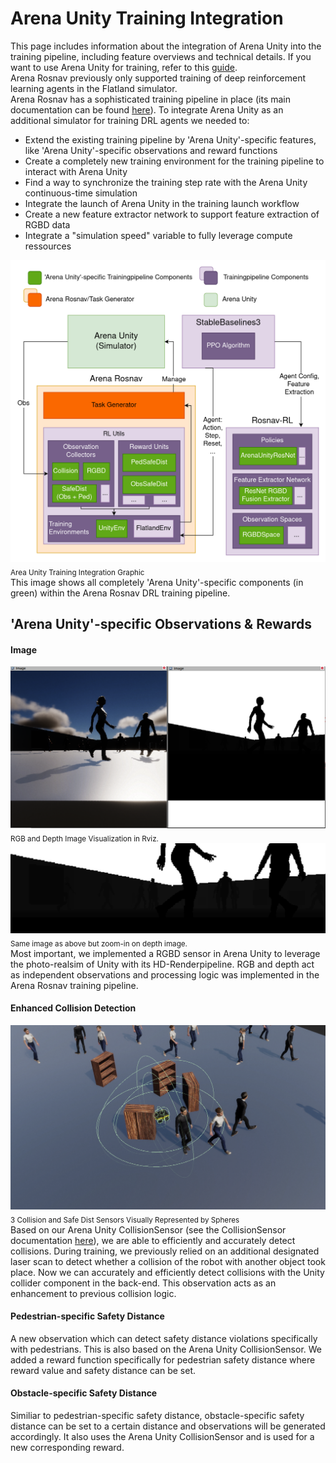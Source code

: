 

# Arena Unity Training Integration

This page includes information about the integration of Arena Unity into the training pipeline, including feature overviews and technical details. If you want to use Arena Unity for training, refer to this [guide]().  
Arena Rosnav previously only supported training of deep reinforcement learning agents in the Flatland simulator.  
Arena Rosnav has a sophisticated training pipeline in place (its main documentation can be found [here](user_guides/training/training.md)). To integrate Arena Unity as an additional simulator for training DRL agents we needed to:

- Extend the existing training pipeline by 'Arena Unity'-specific features, like 'Arena Unity'-specific observations and reward functions 
- Create a completely new training environment for the training pipeline to interact with Arena Unity
- Find a way to synchronize the training step rate with the Arena Unity continuous-time simulation
- Integrate the launch of Arena Unity in the training launch workflow 
- Create a new feature extractor network to support feature extraction of RGBD data 
- Integrate a "simulation speed" variable to fully leverage compute ressources

![Arena Unity Training Integration](../../images/Arena-Unity-Training.drawio.png)
<sub>Area Unity Training Integration Graphic</sub>  
This image shows all completely 'Arena Unity'-specific components (in green) within the Arena Rosnav DRL training pipeline.

## 'Arena Unity'-specific Observations & Rewards

#### Image
![RGBD Image Visualization](../../images/RGBD-camera-Arena-Unity.png)
<sub>RGB and Depth Image Visualization in Rviz.</sub>  
![Depth Image Zoom-In](../../images/depth-image-Arena-Unity.png)
<sub>Same image as above but zoom-in on depth image.</sub>  
Most important, we implemented a RGBD sensor in Arena Unity to leverage the photo-realsim of Unity with its HD-Renderpipeline. RGB and depth act as independent observations and processing logic was implemented in the Arena Rosnav training pipeline.

#### Enhanced Collision Detection
![Collision/Safe Dist Sensors](../../images/Collision-Sensor-Arena-Unity.png)
<sub>3 Collision and Safe Dist Sensors Visually Represented by Spheres</sub>  
Based on our Arena Unity CollisionSensor (see the CollisionSensor documentation [here]()), we are able to efficiently and accurately detect collisions. During training, we previously relied on an additional designated laser scan to detect whether a collision of the robot with another object took place. Now we can accurately and efficiently detect collisions with the Unity collider component in the back-end. This observation acts as an enhancement to previous collision logic.

#### Pedestrian-specific Safety Distance
A new observation which can detect safety distance violations specifically with pedestrians. This is also based on the Arena Unity CollisionSensor. We added a reward function specifically for pedestrian safety distance where reward value and safety distance can be set.

#### Obstacle-specific Safety Distance
Similiar to pedestrian-specific safety distance, obstacle-specific safety distance can be set to a certain distance and observations will be generated accordingly. It also uses the Arena Unity CollisionSensor and is used for a new corresponding reward.
